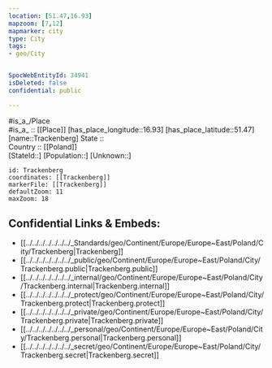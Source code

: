 ```yaml
---
location: [51.47,16.93] 
mapzoom: [7,12] 
mapmarker: city 
type: City
tags:
- geo/City


SpocWebEntityId: 34941
isDeleted: false
confidential: public

---
```

#is_a_/Place  
#is_a_ :: [[Place]] 
[has_place_longitude::16.93] 
[has_place_latitude::51.47] 
[name::Trackenberg] 
State ::  
Country :: [[Poland]]  
[StateId::] 
[Population::] 
[Unknown::] 


```leaflet
id: Trackenberg
coordinates: [[Trackenberg]] 
markerFile: [[Trackenberg]] 
defaultZoom: 11 
maxZoom: 18
```


## Confidential Links & Embeds: 
- [[../../../../../../../_Standards/geo/Continent/Europe/Europe~East/Poland/City/Trackenberg|Trackenberg]] 
- [[../../../../../../../_public/geo/Continent/Europe/Europe~East/Poland/City/Trackenberg.public|Trackenberg.public]] 
- [[../../../../../../../_internal/geo/Continent/Europe/Europe~East/Poland/City/Trackenberg.internal|Trackenberg.internal]] 
- [[../../../../../../../_protect/geo/Continent/Europe/Europe~East/Poland/City/Trackenberg.protect|Trackenberg.protect]] 
- [[../../../../../../../_private/geo/Continent/Europe/Europe~East/Poland/City/Trackenberg.private|Trackenberg.private]] 
- [[../../../../../../../_personal/geo/Continent/Europe/Europe~East/Poland/City/Trackenberg.personal|Trackenberg.personal]] 
- [[../../../../../../../_secret/geo/Continent/Europe/Europe~East/Poland/City/Trackenberg.secret|Trackenberg.secret]] 
